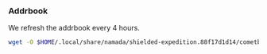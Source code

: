 ### Addrbook
We refresh the addrbook every 4 hours.

```bash
wget -O $HOME/.local/share/namada/shielded-expedition.88f17d1d14/cometbft/config/addrbook.json https://snapshots.crossfi-testnet.posthuman.digital/addrbook.json
```
